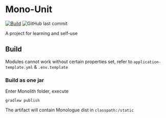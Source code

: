 # Mono-Unit

[![Build](https://github.com/RhyVis/MonoUnit/actions/workflows/Build.yml/badge.svg)](https://github.com/RhyVis/MonoUnit/actions/workflows/Build.yml)
![GitHub last commit](https://img.shields.io/github/last-commit/RhyVis/MonoUnit)

A project for learning and self-use

## Build

Modules cannot work without certain properties set, refer to `application-template.yml` & `.env.template`

### Build as one jar

Enter Monolith folder, execute

`gradlew publish`

The artifact will contain Monologue dist in `classpath:/static`
